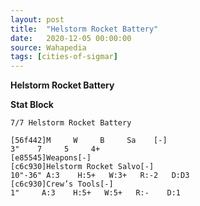```yaml
---
layout: post
title:  "Helstorm Rocket Battery"
date:   2020-12-05 00:00:00
source: Wahapedia
tags: [cities-of-sigmar]
---
```


**Helstorm Rocket Battery**

**Stat Block**
```
7/7 Helstorm Rocket Battery
```

```
[56f442]M     W     B     Sa    [-]
3"    7     5     4+    
[e85545]Weapons[-]
[c6c930]Helstorm Rocket Salvo[-]
10"-36" A:3    H:5+   W:3+   R:-2   D:D3  
[c6c930]Crew’s Tools[-]
1"     A:3    H:5+   W:5+   R:-    D:1   
```
    